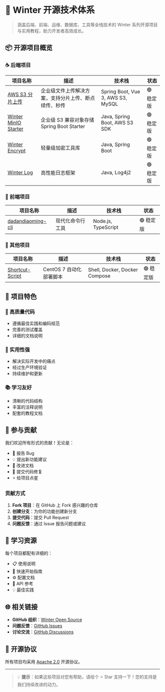 # 🚀 Winter 开源技术体系

> 涵盖后端、前端、运维、数据库、工具等全栈技术的 Winter 系列开源项目与实用教程，助力开发者高效成长。

## 📦 开源项目概览

### ☕ 后端项目

| 项目名称 | 描述 | 技术栈 | 状态 |
|---------|------|--------|------|
| [AWS S3 分片上传](/开源项目/Java/aws-s3-upload) | 企业级文件上传解决方案，支持分片上传、断点续传、秒传 | Spring Boot, Vue 3, AWS S3, MySQL | 🟢 稳定版 |
| [Winter MinIO Starter](/开源项目/Java/winter-minio) | 企业级 S3 兼容对象存储 Spring Boot Starter | Java, Spring Boot, AWS S3 SDK | 🟢 稳定版 |
| [Winter Encrypt](/开源项目/Java/winter-encrypt) | 轻量级加密工具库 | Java, Spring Boot | 🟢 稳定版 |
| [Winter Log](/开源项目/Java/winter-log) | 高性能日志框架 | Java, Log4j2 | 🟢 稳定版 |

### 🎨 前端项目

| 项目名称 | 描述 | 技术栈 | 状态 |
|---------|------|--------|------|
| [dadandiaoming-cli](/开源项目/前端/dadandiaoming-cli) | 现代化命令行工具 | Node.js, TypeScript | 🟢 稳定版 |

### 🔧 其他项目

| 项目名称 | 描述 | 技术栈 | 状态 |
|---------|------|--------|------|
| [Shortcut-Script](/开源项目/其他/centos/centos) | CentOS 7 自动化部署脚本 | Shell, Docker, Docker Compose | 🟢 稳定版 |

## 🌟 项目特色

### 🚀 高质量代码
- 遵循最佳实践和编码规范
- 完善的测试覆盖
- 详细的文档说明

### 🔧 实用性强
- 解决实际开发中的痛点
- 经过生产环境验证
- 持续维护和更新

### 📚 学习友好
- 清晰的代码结构
- 丰富的注释说明
- 配套的教程文档

## 🤝 参与贡献

我们欢迎所有形式的贡献！无论是：

- 🐛 报告 Bug
- 💡 提出新功能建议
- 📝 改进文档
- 🔧 提交代码修复
- ⭐ 给项目点星

### 贡献方式

1. **Fork 项目**：在 GitHub 上 Fork 感兴趣的仓库
2. **创建分支**：为你的功能创建新分支
3. **提交代码**：提交 Pull Request
4. **问题反馈**：通过 Issue 报告问题或建议

## 📖 学习资源

每个项目都配有详细的：
- 📋 使用说明
- 🚀 快速开始指南
- ⚙️ 配置文档
- 🔧 API 参考
- 💡 最佳实践

## 🌐 相关链接

- **GitHub 组织**：[Winter Open Source](https://github.com/hahaha-zsq)
- **问题反馈**：[GitHub Issues](https://github.com/hahaha-zsq)
- **讨论交流**：[GitHub Discussions](https://github.com/hahaha-zsq)

## 📄 开源协议

所有项目均采用 [Apache 2.0](https://www.apache.org/licenses/LICENSE-2.0) 开源协议。

---

> 💡 **提示**：如果这些项目对您有帮助，请给个 ⭐ Star 支持一下！您的支持是我们持续改进的动力。